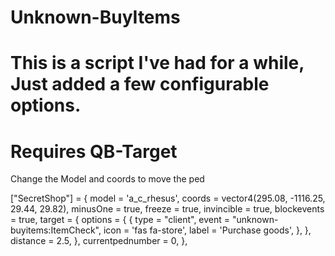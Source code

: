 # Unknown-BuyItems
 
# This is a script I've had for a while, Just added a few configurable options.


# Requires QB-Target

Change the Model and coords to move the ped

["SecretShop"] = {
        model = 'a_c_rhesus',
        coords = vector4(295.08, -1116.25, 29.44, 29.82),
        minusOne = true,
        freeze = true,
        invincible = true,
        blockevents = true,
        target = {
            options = {
                {
                    type = "client",
                    event = "unknown-buyitems:ItemCheck",
                    icon = 'fas fa-store',
                    label = 'Purchase goods',
                },
            },
            distance = 2.5,
        },
        currentpednumber = 0,
    },
